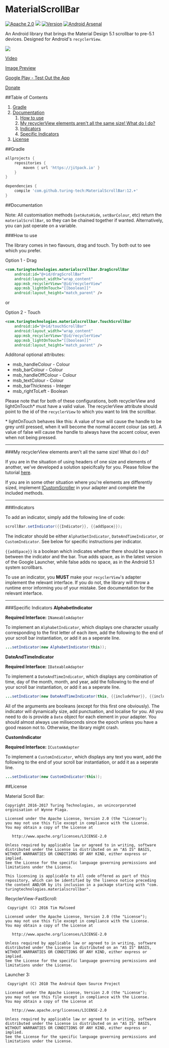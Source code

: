 # MaterialScrollBar

[![Apache 2.0](https://img.shields.io/hexpm/l/plug.svg)](http://www.apache.org/licenses/LICENSE-2.0) [![](https://jitpack.io/v/turing-tech/MaterialScrollBar.svg)](https://jitpack.io/#turing-tech/MaterialScrollBar) [![Version](https://img.shields.io/badge/API-11%2B-blue.svg?style=flat)](https://android-arsenal.com/api?level=7) [![Android Arsenal](https://img.shields.io/badge/Android%20Arsenal-MaterialScrollBar-blue.svg?style=flat)](https://android-arsenal.com/details/1/2441)

An Android library that brings the Material Design 5.1 scrollbar to pre-5.1 devices. Designed for Android's `recyclerView`.

![](sample.png)

[Video](https://youtu.be/F5glJeAFnA4)

[Image Preview](http://imgur.com/a/2SSeY)

[Google Play - Test Out the App](https://play.google.com/store/apps/details?id=com.turingtechnologies.materialscrollbardemo)

[Donate](https://www.paypal.com/cgi-bin/webscr?cmd=_s-xclick&hosted_button_id=UH23JHQ8K4U2C)

##Table of Contents
1. [Gradle](https://github.com/turing-tech/MaterialScrollBar#gradle)
2. [Documentation](https://github.com/turing-tech/MaterialScrollBar#documentation)
    1. [How to use](https://github.com/turing-tech/MaterialScrollBar#how-to-use)
    2. [My recyclerView elements aren't all the same size! What do I do?](https://github.com/turing-tech/MaterialScrollBar#my-recyclerview-elements-arent-all-the-same-size-what-do-i-do)
    3. [Indicators](https://github.com/turing-tech/MaterialScrollBar#indicators)
    4. [Specific Indicators](https://github.com/turing-tech/MaterialScrollBar#specific-indicators)
3. [License](https://github.com/turing-tech/MaterialScrollBar#license)

##Gradle

```gradle
allprojects {
    repositories {
        maven { url 'https://jitpack.io' }
    }
}
```

```gradle
dependencies {
    compile 'com.github.turing-tech:MaterialScrollBar:12.+'
}
```
##Documentation

Note: All customisation methods (`setAutoHide`, `setBarColour`, etc) return the `materialScrollBar`, so they can be chained together if wanted. Alternatively, you can just operate on a variable.

###How to use

The library comes in two flavours, drag and touch. Try both out to see which you prefer.

Option 1 - Drag

```xml
<com.turingtechnologies.materialscrollbar.DragScrollBar
    android:id="@+id/dragScrollBar"
    android:layout_width="wrap_content"
    app:msb_recyclerView="@id/recyclerView"
    app:msb_lightOnTouch="[[boolean]]"
    android:layout_height="match_parent" />
```

or

Option 2 - Touch

```xml
<com.turingtechnologies.materialscrollbar.TouchScrollBar
    android:id="@+id/touchScrollBar"
    android:layout_width="wrap_content"
    app:msb_recyclerView="@id/recyclerView"
    app:msb_lightOnTouch="[[boolean]]"
    android:layout_height="match_parent" />
```

Additonal optional attributes:

* msb_handleColour - Colour
* msb_barColour - Colour
* msb_handleOffColour - Colour
* msb_textColour - Colour
* msb_barThickness - Integer
* msb_rightToLeft - Boolean

Please note that for both of these configurations, both recyclerView and lightOnTouch* must have a valid value. The recyclerView attribute should point to the id of the `recyclerView` to which you want to link the scrollbar.

\* lightOnTouch behaves like this: A value of true will cause the handle to be grey until pressed, when it will become the normal accent colour (as set). A value of false will cause the handle to always have the accent colour, even when not being pressed.

------

###My recyclerView elements aren't all the same size! What do I do?

If you are in the situation of using headers of one size and elements of another, we've developed a solution speicifcally for you. Please follow the tutorial [here](https://github.com/krimin-killr21/MaterialScrollBar/wiki/Header-Tutorial).

If you are in some other situation where you're elements are differently sized, implement [ICustomScroller](https://github.com/turing-tech/MaterialScrollBar/blob/master/lib/src/main/java/com/turingtechnologies/materialscrollbar/ICustomScroller.java) in your adapter and complete the included methods.

------

###Indicators

To add an indicator, simply add the following line of code:

```java
scrollBar.setIndicator({{Indicator}}, {{addSpace}});
```

The indicator should be either `AlphatbetIndicator`, `DateAndTimeIndicator`, or `CustomIndicator`. See below for specific instructions per indicator.

`{{addSpace}}` is a boolean which indicates whether there should be space in between the indicator and the bar. True adds space, as in the latest version of the Google Launcher, while false adds no space, as in the Android 5.1 system scrollbars.

To use an indicator, you **MUST** make your `recyclerView`'s adapter implement the relevant interface. If you do not, the library will throw a runtime error informing you of your mistake. See documentation for the relevant interface.

------

###Specific Indicators
**AlphabetIndicator**

**Required Interface:** `INameableAdapter`

To implement an `AlphabetIndicator`, which displays one character usually corresponding to the first letter of each item, add the following to the end of your scroll bar instantiation, or add it as a seperate line.
```java
...setIndicator(new AlphabetIndicator(this));
```

**DateAndTimeIndicator**

**Required Interface:** `IDateableAdapter`

To implement a `DateAndTimeIndicator`, which displays any combination of time, day of the month, month, and year, add the following to the end of your scroll bar instantiation, or add it as a seperate line.
```java
...setIndicator(new DateAndTimeIndicator(this, {{includeYear}}, {{includeMonth}}, {{includeDay}}, {{includeTime}}));
```

All of the arguments are booleans (except for this first one obviously). The indicator will dynamically size, add punctuation, and localise for you. All you need to do is provide a `Date` object for each element in your adapter. You should almost always use miliseconds since the epoch unless you have a good reason not to. Otherwise, the library might crash.

**CustomIndicator**

**Required Interface:** `ICustomAdapter`

To implement a `CustomIndicator`, which displays any text you want, add the following to the end of your scroll bar instantiation, or add it as a seperate line.
```java
...setIndicator(new CustomIndicator(this));
```

##License

Material Scroll Bar:

    Copyright 2016-2017 Turing Technologies, an unincorporated orginisation of Wynne Plaga.

    Licensed under the Apache License, Version 2.0 (the "License");
    you may not use this file except in compliance with the License.
    You may obtain a copy of the License at

       http://www.apache.org/licenses/LICENSE-2.0

    Unless required by applicable law or agreed to in writing, software
    distributed under the License is distributed on an "AS IS" BASIS,
    WITHOUT WARRANTIES OR CONDITIONS OF ANY KIND, either express or implied.
    See the License for the specific language governing permissions and
    limitations under the License.
    
    This licensing is applicable to all code offered as part of this
    repository, which can be identified by the lisence notice preceding
    the content AND/OR by its inclusion in a package starting with "com.
    turingtechnologies.materialscrollbar".

RecyclerView-FastScroll:

     Copyright (C) 2016 Tim Malseed
   
    Licensed under the Apache License, Version 2.0 (the "License");
    you may not use this file except in compliance with the License.
    You may obtain a copy of the License at

       http://www.apache.org/licenses/LICENSE-2.0

    Unless required by applicable law or agreed to in writing, software
    distributed under the License is distributed on an "AS IS" BASIS,
    WITHOUT WARRANTIES OR CONDITIONS OF ANY KIND, either express or implied.
    See the License for the specific language governing permissions and
    limitations under the License.

Launcher 3:
 
     Copyright (C) 2010 The Android Open Source Project

    Licensed under the Apache License, Version 2.0 (the "License");
    you may not use this file except in compliance with the License.
    You may obtain a copy of the License at

       http://www.apache.org/licenses/LICENSE-2.0

    Unless required by applicable law or agreed to in writing, software
    distributed under the License is distributed on an "AS IS" BASIS,
    WITHOUT WARRANTIES OR CONDITIONS OF ANY KIND, either express or implied.
    See the License for the specific language governing permissions and
    limitations under the License.
